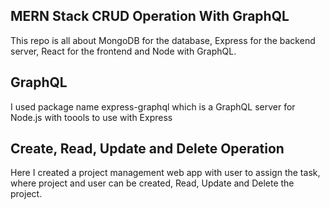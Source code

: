 ## MERN Stack CRUD Operation With GraphQL

This repo is all about MongoDB for the database, 
Express for the backend server, React for the frontend and Node with GraphQL.

## GraphQL

I used package name express-graphql which is a GraphQL server for Node.js with toools to 
use with Express

## Create, Read, Update and Delete Operation

Here I created a project management web app with user to assign the task, where project and user can be
created, Read, Update and Delete the project. 

